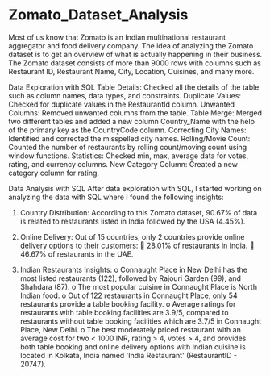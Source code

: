 # Zomato_Dataset_Analysis

Most of us know that Zomato is an Indian multinational restaurant aggregator and food delivery company. The idea of analyzing the Zomato dataset is to get an overview of what is actually happening in their business. The Zomato dataset consists of more than 9000 rows with columns such as Restaurant ID, Restaurant Name, City, Location, Cuisines, and many more.

Data Exploration with SQL
Table Details: Checked all the details of the table such as column names, data types, and constraints.
Duplicate Values: Checked for duplicate values in the RestaurantId column.
Unwanted Columns: Removed unwanted columns from the table.
Table Merge: Merged two different tables and added a new column Country_Name with the help of the primary key as the CountryCode column.
Correcting City Names: Identified and corrected the misspelled city names.
Rolling/Movie Count: Counted the number of restaurants by rolling count/moving count using window functions.
Statistics: Checked min, max, average data for votes, rating, and currency columns.
New Category Column: Created a new category column for rating.  

Data Analysis with SQL
After data exploration with SQL, I started working on analyzing the data with SQL where I found the following insights:
1.	Country Distribution: According to this Zomato dataset, 90.67% of data is related to restaurants listed in India followed by the USA (4.45%).
   
2.	Online Delivery: Out of 15 countries, only 2 countries provide online delivery options to their customers:
	28.01% of restaurants in India.
	46.67% of restaurants in the UAE.

3.	Indian Restaurants Insights:
o	Connaught Place in New Delhi has the most listed restaurants (122), followed by Rajouri Garden (99), and Shahdara (87).
o	The most popular cuisine in Connaught Place is North Indian food.
o	Out of 122 restaurants in Connaught Place, only 54 restaurants provide a table booking facility.
o	Average ratings for restaurants with table booking facilities are 3.9/5, compared to restaurants without table booking facilities which are 3.7/5 in Connaught Place, New Delhi.
o	The best moderately priced restaurant with an average cost for two < 1000 INR, rating > 4, votes > 4, and provides both table booking and online delivery options with Indian cuisine is located in Kolkata, India named 'India Restaurant' (RestaurantID - 20747).

